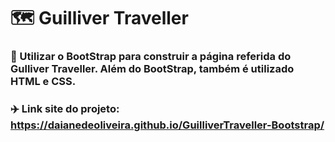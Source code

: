 # 🗺️ Guilliver Traveller
### 📍 Utilizar o BootStrap para construir a página referida do Gulliver Traveller. Além do BootStrap, também é utilizado HTML e CSS.
### ✈️ Link site do projeto: https://daianedeoliveira.github.io/GuilliverTraveller-Bootstrap/
